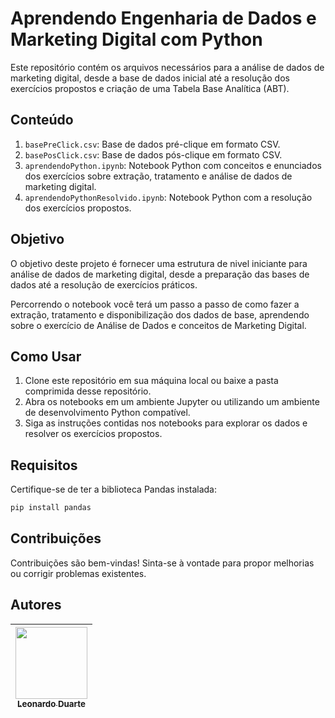 
# Aprendendo Engenharia de Dados e Marketing Digital com Python

Este repositório contém os arquivos necessários para a análise de dados de marketing digital, desde a base de dados inicial até a resolução dos exercícios propostos e criação de uma Tabela Base Analítica (ABT).

## Conteúdo

1. `basePreClick.csv`: Base de dados pré-clique em formato CSV.
2. `basePosClick.csv`: Base de dados pós-clique em formato CSV.
3. `aprendendoPython.ipynb`: Notebook Python com conceitos e enunciados dos exercícios sobre extração, tratamento e análise de dados de marketing digital.
4. `aprendendoPythonResolvido.ipynb`: Notebook Python com a resolução dos exercícios propostos.

## Objetivo

O objetivo deste projeto é fornecer uma estrutura de nivel iniciante para análise de dados de marketing digital, desde a preparação das bases de dados até a resolução de exercícios práticos.

Percorrendo o notebook você terá um passo a passo de como fazer a extração, tratamento e disponibilização dos dados de base, aprendendo sobre o exercício de Análise de Dados e conceitos de Marketing Digital.

## Como Usar

1. Clone este repositório em sua máquina local ou baixe a pasta comprimida desse repositório.
2. Abra os notebooks em um ambiente Jupyter ou utilizando um ambiente de desenvolvimento Python compatível.
3. Siga as instruções contidas nos notebooks para explorar os dados e resolver os exercícios propostos.

## Requisitos
Certifique-se de ter a biblioteca Pandas instalada:

```bash
pip install pandas

```

## Contribuições
Contribuições são bem-vindas! Sinta-se à vontade para propor melhorias ou corrigir problemas existentes.

## Autores

| [<img src="https://avatars.githubusercontent.com/u/95362445?v=4" width=115><br><sub>Leonardo Duarte</sub>](https://github.com/leo-md) |
| :---: |
